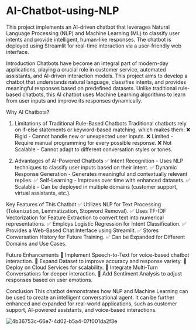 # AI-Chatbot-using-NLP

This project implements an AI-driven chatbot that leverages Natural Language Processing (NLP) and Machine Learning (ML) to classify user intents and provide intelligent, human-like responses. The chatbot is deployed using Streamlit for real-time interaction via a user-friendly web interface.

Introduction
Chatbots have become an integral part of modern-day applications, playing a crucial role in customer service, automated assistants, and AI-driven interaction models. This project aims to develop a chatbot that understands natural language, classifies intents, and provides meaningful responses based on predefined datasets. Unlike traditional rule-based chatbots, this AI chatbot uses Machine Learning algorithms to learn from user inputs and improve its responses dynamically.

Why AI Chatbots?
1. Limitations of Traditional Rule-Based Chatbots
Traditional chatbots rely on if-else statements or keyword-based matching, which makes them:
❌ Rigid - Cannot handle new or unexpected user inputs.
❌ Limited - Require manual programming for every possible response.
❌ Not Scalable - Cannot adapt to different conversation styles or tones.

2. Advantages of AI-Powered Chatbots
✅ Intent Recognition - Uses NLP techniques to classify user inputs based on their intent.
✅ Dynamic Response Generation - Generates meaningful and contextually relevant replies.
✅ Self-Learning - Improves over time with enhanced datasets.
✅ Scalable - Can be deployed in multiple domains (customer support, virtual assistants, etc.).

Key Features of This Chatbot
✅ Utilizes NLP for Text Processing (Tokenization, Lemmatization, Stopword Removal).
✅ Uses TF-IDF Vectorization for Feature Extraction to convert text into numerical representations.
✅ Employs Logistic Regression for Intent Classification.
✅ Provides a Web-Based Chat Interface using Streamlit.
✅ Stores Conversation History for Future Training.
✅ Can be Expanded for Different Domains and Use Cases.

Future Enhancements
🚀 Implement Speech-to-Text for voice-based chatbot interaction.
🚀 Expand Dataset to improve accuracy and response variety.
🚀 Deploy on Cloud Services for scalability.
🚀 Integrate Multi-Turn Conversations for deeper interaction.
🚀 Add Sentiment Analysis to adjust responses based on user emotions.

Conclusion
This chatbot demonstrates how NLP and Machine Learning can be used to create an intelligent conversational agent. It can be further enhanced and expanded for real-world applications, such as customer support, AI-powered assistants, and voice-based interactions.





![4b36753c-66e7-4d02-b5a4-07f001da2f3e](https://github.com/user-attachments/assets/2632ee25-4fc7-4cfb-a578-01cc90d15148)
